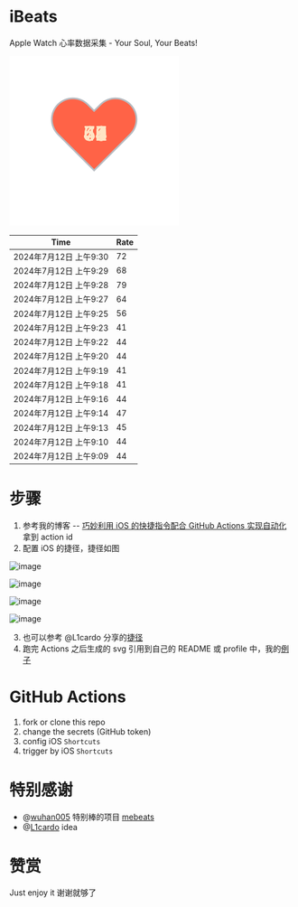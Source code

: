 # iBeats
Apple Watch 心率数据采集 - Your Soul, Your Beats!

![](./files/heart.svg)

<!--START_SECTION:my_heart_rate-->
| Time | Rate | 
 | ---- | ---- | 
| 2024年7月12日 上午9:30 | 72 |
| 2024年7月12日 上午9:29 | 68 |
| 2024年7月12日 上午9:28 | 79 |
| 2024年7月12日 上午9:27 | 64 |
| 2024年7月12日 上午9:25 | 56 |
| 2024年7月12日 上午9:23 | 41 |
| 2024年7月12日 上午9:22 | 44 |
| 2024年7月12日 上午9:20 | 44 |
| 2024年7月12日 上午9:19 | 41 |
| 2024年7月12日 上午9:18 | 41 |
| 2024年7月12日 上午9:16 | 44 |
| 2024年7月12日 上午9:14 | 47 |
| 2024年7月12日 上午9:13 | 45 |
| 2024年7月12日 上午9:10 | 44 |
| 2024年7月12日 上午9:09 | 44 |

<!--END_SECTION:my_heart_rate-->

# 步骤
1. 参考我的博客 -- [巧妙利用 iOS 的快捷指令配合 GitHub Actions 实现自动化](https://github.com/yihong0618/gitblog/issues/198) 拿到 action id
2. 配置 iOS 的捷径，捷径如图

![image](https://user-images.githubusercontent.com/15976103/122154218-0db0b480-ce97-11eb-93bb-5aec07c558dc.png)

![image](https://user-images.githubusercontent.com/15976103/122154236-186b4980-ce97-11eb-8e4b-70551a0391ae.png)

![image](https://user-images.githubusercontent.com/15976103/122154268-2d47dd00-ce97-11eb-902e-3acf292265a9.png)

![image](https://user-images.githubusercontent.com/15976103/122174055-fa144680-ceb4-11eb-9be2-3eb83cd516f7.png)

3. 也可以参考 @L1cardo 分享的[捷径](https://www.icloud.com/shortcuts/6ab6047b459c41ad822ad6b94b1c03d4)
4. 跑完 Actions 之后生成的 svg 引用到自己的 README 或 profile 中，我的[例子](https://github.com/yihong0618) 

# GitHub Actions

1. fork or clone this repo
2. change the secrets (GitHub token)
3. config iOS `Shortcuts` 
4. trigger by iOS `Shortcuts`

# 特别感谢
- @[wuhan005](https://github.com/wuhan005) 特别棒的项目 [mebeats](https://github.com/wuhan005/mebeats)
- @[L1cardo](https://github.com/L1cardo) idea

# 赞赏
Just enjoy it
谢谢就够了
